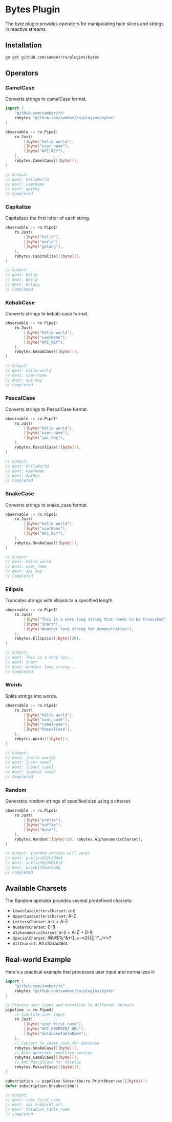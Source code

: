 # Bytes Plugin

The byte plugin provides operators for manipulating byte slices and strings in reactive streams.

## Installation

```bash
go get github.com/samber/ro/plugins/bytes
```

## Operators

### CamelCase

Converts strings to camelCase format.

```go
import (
    "github.com/samber/ro"
    robytes "github.com/samber/ro/plugins/bytes"
)

observable := ro.Pipe1(
    ro.Just(
        []byte("hello world"),
        []byte("user_name"),
        []byte("API_KEY"),
    ),
    robytes.CamelCase[[]byte](),
)

// Output:
// Next: helloWorld
// Next: userName
// Next: apiKey
// Completed
```

### Capitalize

Capitalizes the first letter of each string.

```go
observable := ro.Pipe1(
    ro.Just(
        []byte("hello"),
        []byte("world"),
        []byte("golang"),
    ),
    robytes.Capitalize[[]byte](),
)

// Output:
// Next: Hello
// Next: World
// Next: Golang
// Completed
```

### KebabCase

Converts strings to kebab-case format.

```go
observable := ro.Pipe1(
    ro.Just(
        []byte("hello world"),
        []byte("userName"),
        []byte("API_KEY"),
    ),
    robytes.KebabCase[[]byte](),
)

// Output:
// Next: hello-world
// Next: user-name
// Next: api-key
// Completed
```

### PascalCase

Converts strings to PascalCase format.

```go
observable := ro.Pipe1(
    ro.Just(
        []byte("hello world"),
        []byte("user_name"),
        []byte("api_key"),
    ),
    robytes.PascalCase[[]byte](),
)

// Output:
// Next: HelloWorld
// Next: UserName
// Next: ApiKey
// Completed
```

### SnakeCase

Converts strings to snake_case format.

```go
observable := ro.Pipe1(
    ro.Just(
        []byte("hello world"),
        []byte("userName"),
        []byte("API_KEY"),
    ),
    robytes.SnakeCase[[]byte](),
)

// Output:
// Next: hello_world
// Next: user_name
// Next: api_key
// Completed
```

### Ellipsis

Truncates strings with ellipsis to a specified length.

```go
observable := ro.Pipe1(
    ro.Just(
        []byte("This is a very long string that needs to be truncated"),
        []byte("Short"),
        []byte("Another long string for demonstration"),
    ),
    robytes.Ellipsis[[]byte](20),
)

// Output:
// Next: This is a very lon...
// Next: Short
// Next: Another long string...
// Completed
```

### Words

Splits strings into words.

```go
observable := ro.Pipe1(
    ro.Just(
        []byte("hello world"),
        []byte("user_name"),
        []byte("camelCase"),
        []byte("PascalCase"),
    ),
    robytes.Words[[]byte](),
)

// Output:
// Next: [hello world]
// Next: [user name]
// Next: [camel case]
// Next: [pascal case]
// Completed
```

### Random

Generates random strings of specified size using a charset.

```go
observable := ro.Pipe1(
    ro.Just(
        []byte("prefix"),
        []byte("suffix"),
        []byte("base"),
    ),
    robytes.Random[[]byte](10, robytes.AlphanumericCharset),
)

// Output: (random strings will vary)
// Next: prefixa1b2c3d4e5
// Next: suffixf6g7h8i9j0
// Next: basek1l2m3n4o5p
// Completed
```

## Available Charsets

The Random operator provides several predefined charsets:

- `LowerCaseLettersCharset`: a-z
- `UpperCaseLettersCharset`: A-Z
- `LettersCharset`: a-z + A-Z
- `NumbersCharset`: 0-9
- `AlphanumericCharset`: a-z + A-Z + 0-9
- `SpecialCharset`: !@#$%^&*()_+-=[]{}|;':",./<>?
- `AllCharset`: All characters

## Real-world Example

Here's a practical example that processes user input and normalizes it:

```go
import (
    "github.com/samber/ro"
    robytes "github.com/samber/ro/plugins/bytes"
)

// Process user input and normalize to different formats
pipeline := ro.Pipe4(
    // Simulate user input
    ro.Just(
        []byte("user first name"),
        []byte("API_ENDPOINT_URL"),
        []byte("databaseTableName"),
    ),
    // Convert to snake_case for database
    robytes.SnakeCase[[]byte](),
    // Also generate camelCase version
    robytes.CamelCase[[]byte](),
    // And PascalCase for display
    robytes.PascalCase[[]byte](),
)

subscription := pipeline.Subscribe(ro.PrintObserver[[]byte]())
defer subscription.Unsubscribe()

// Output:
// Next: user_first_name
// Next: api_endpoint_url
// Next: database_table_name
// Completed
``` 